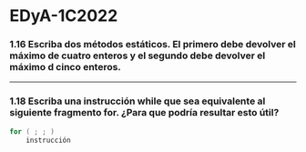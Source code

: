# EDyA-1C2022

### 1.16 Escriba dos métodos estáticos. El primero debe devolver el máximo de cuatro enteros y el segundo debe devolver el máximo d cinco enteros.
---
### 1.18 Escriba una instrucción while que sea equivalente al siguiente fragmento for. ¿Para que podría resultar esto útil?
```java
for ( ; ; )
	instrucción
```